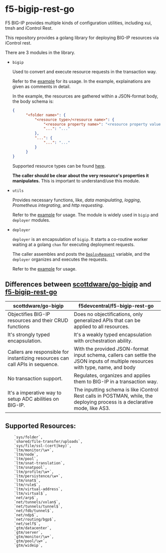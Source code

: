 
# f5-bigip-rest-go

F5 BIG-IP provides multiple kinds of configuration utilities, including xui, tmsh and iControl Rest.

This repository provides a golang library for deploying BIG-IP resources via iControl rest. 

There are 3 modules in the library.

* `bigip`

  Used to convert and execute resource requests in the transaction way. 
  
  Refer to the [example](./examples/bigip/bigip_deploy.go) for its usage. In the example, explainations are given as comments in detail.

  In the example, the resources are gathered within a JSON-format body, the body schema is:

  ```json
  {
		"<folder name>": {
			"<resource type>/<resource name>": {
				"<resource property name>": "<resource property value>",
				"...": "..."
			},
			"...": {
				"...": "..."
			}
		}
  }
  ```

  Supported resource types can be found [here](#supported-resources).

  **The caller should be clear about the very resource's properties it manipulates.** This is important to understand/use this module. 

* `utils`

  Provides necessary functions, like, *data manipulating*, *logging*, *Prometheus integrating*, and *http requesting*.

  Refer to the [example](./examples/utils/utils_sample.go) for usage. The module is widely used in `bigip` and `deployer` modules.

* `deployer`

  `deployer` is an encapsulation of `bigip`. It starts a co-routine worker waiting at a golang `chan` for executing deployment requests.
  
  The caller assembles and posts the [`DeployRequest`](./deployer/types.go) variable, and the `deployer` organizes and executes the requests.

  Refer to the [example](./examples/deployer/deployer.go) for usage.

## Differences between [scottdware/go-bigip](https://github.com/scottdware/go-bigip) and [f5-bigip-rest-go](https://github.com/f5devcentral/f5-bigip-rest-go)


|scottdware/go-bigip|f5devcentral/f5-bigip-rest-go|
|--|--|
|Objectifies BIG-IP resources and their CRUD functions|Does no objectifications, only generalized APIs that can be applied to all resources.|
|It's strongly typed encapsulation.|It's a weakly typed encapsulation with orchestration ability. |
|Callers are responsible for instantizing resources can call APIs in sequence.|With the provided JSON-format input schema, callers can settle the JSON inputs of multiple resources with type, name, and body |
|No transaction support.|Regulates, organizes and applies them to BIG-IP in a transaction way.|
|It's a imperative way to setup ADC abilities on BIG-IP. |The inputting schema is like iControl Rest calls in POSTMAN, while, the deploying process is a declarative mode, like AS3.|

## Supported Resources:

```shell
	`sys/folder`,
	`shared/file-transfer/uploads`,
	`sys/file/ssl-(cert|key)`,
	`ltm/monitor/\w+`,
	`ltm/node`,
	`ltm/pool`,
	`ltm/snat-translation`,
	`ltm/snatpool`,
	`ltm/profile/\w+`,
	`ltm/persistence/\w+`,
	`ltm/snat$`,
	`ltm/rule$`,
	`ltm/virtual-address`,
	`ltm/virtual$`,
	`net/arp$`,
	`net/tunnels/vxlan$`,
	`net/tunnels/tunnel$`,
	`net/fdb/tunnel$`,
	`net/ndp$`,
	`net/routing/bgp$`,
	`net/self$`,
	`gtm/datacenter`,
	`gtm/server`,
	`gtm/monitor/\w+`,
	`gtm/pool/\w+`,
	`gtm/wideip`,
```


